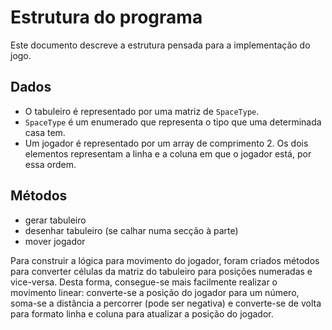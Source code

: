 # Estrutura do programa

Este documento descreve a estrutura pensada para a implementação do jogo.

## Dados

- O tabuleiro é representado por uma matriz de `SpaceType`.
- `SpaceType` é um enumerado que representa o tipo que uma determinada casa tem.
- Um jogador é representado por um array de comprimento 2.
  Os dois elementos representam a linha e a coluna em que o jogador está,
  por essa ordem.

## Métodos

- gerar tabuleiro
- desenhar tabuleiro (se calhar numa secção à parte)
- mover jogador

Para construir a lógica para movimento do jogador, foram criados métodos para
converter células da matriz do tabuleiro para posições numeradas e vice-versa.
Desta forma, consegue-se mais facilmente realizar o movimento linear:
converte-se a posição do jogador para um número, soma-se a distância a
percorrer (pode ser negativa) e converte-se de volta para formato linha e coluna
para atualizar a posição do jogador.

